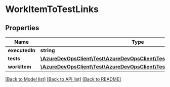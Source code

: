 # WorkItemToTestLinks

## Properties
Name | Type | Description | Notes
------------ | ------------- | ------------- | -------------
**executedIn** | **string** |  | [optional] 
**tests** | [**\AzureDevOpsClient\Test\AzureDevOpsClient\Test\Model\TestMethod[]**](TestMethod.md) |  | [optional] 
**workItem** | [**\AzureDevOpsClient\Test\AzureDevOpsClient\Test\Model\WorkItemReference**](WorkItemReference.md) |  | [optional] 

[[Back to Model list]](../README.md#documentation-for-models) [[Back to API list]](../README.md#documentation-for-api-endpoints) [[Back to README]](../README.md)


